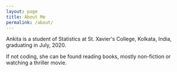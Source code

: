 ```yaml
---
layout: page
title: About Me
permalink: /about/
---
```



Ankita is a student of Statistics at St. Xavier's College, Kolkata, India, graduating in July, 2020.

If not coding, she can be found reading books, mostly non-fiction or watching a thriller movie.

